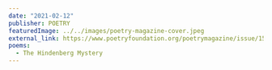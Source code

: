 ```yaml
---
date: "2021-02-12"
publisher: POETRY
featuredImage: ../../images/poetry-magazine-cover.jpeg
external_link: https://www.poetryfoundation.org/poetrymagazine/issue/155204/february-2021
poems: 
  - The Hindenberg Mystery
---
```


